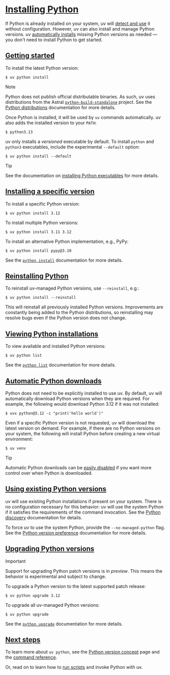 # [Installing Python](#installing-python)

If Python is already installed on your system, uv will [detect and use](#using-existing-python-versions) it without configuration. However, uv can also install and manage Python versions. uv [automatically installs](#automatic-python-downloads) missing Python versions as needed — you don't need to install Python to get started.

## [Getting started](#getting-started)

To install the latest Python version:

```
$ uv python install

```

Note

Python does not publish official distributable binaries. As such, uv uses distributions from the Astral [`python-build-standalone`](https://github.com/astral-sh/python-build-standalone) project. See the [Python distributions](../../concepts/python-versions/#managed-python-distributions) documentation for more details.

Once Python is installed, it will be used by `uv` commands automatically. uv also adds the installed version to your `PATH`:

```
$ python3.13

```

uv only installs a *versioned* executable by default. To install `python` and `python3` executables, include the experimental `--default` option:

```
$ uv python install --default

```

Tip

See the documentation on [installing Python executables](../../concepts/python-versions/#installing-python-executables) for more details.

## [Installing a specific version](#installing-a-specific-version)

To install a specific Python version:

```
$ uv python install 3.12

```

To install multiple Python versions:

```
$ uv python install 3.11 3.12

```

To install an alternative Python implementation, e.g., PyPy:

```
$ uv python install pypy@3.10

```

See the [`python install`](../../concepts/python-versions/#installing-a-python-version) documentation for more details.

## [Reinstalling Python](#reinstalling-python)

To reinstall uv-managed Python versions, use `--reinstall`, e.g.:

```
$ uv python install --reinstall

```

This will reinstall all previously installed Python versions. Improvements are constantly being added to the Python distributions, so reinstalling may resolve bugs even if the Python version does not change.

## [Viewing Python installations](#viewing-python-installations)

To view available and installed Python versions:

```
$ uv python list

```

See the [`python list`](../../concepts/python-versions/#viewing-available-python-versions) documentation for more details.

## [Automatic Python downloads](#automatic-python-downloads)

Python does not need to be explicitly installed to use uv. By default, uv will automatically download Python versions when they are required. For example, the following would download Python 3.12 if it was not installed:

```
$ uvx python@3.12 -c "print('hello world')"

```

Even if a specific Python version is not requested, uv will download the latest version on demand. For example, if there are no Python versions on your system, the following will install Python before creating a new virtual environment:

```
$ uv venv

```

Tip

Automatic Python downloads can be [easily disabled](../../concepts/python-versions/#disabling-automatic-python-downloads) if you want more control over when Python is downloaded.

## [Using existing Python versions](#using-existing-python-versions)

uv will use existing Python installations if present on your system. There is no configuration necessary for this behavior: uv will use the system Python if it satisfies the requirements of the command invocation. See the [Python discovery](../../concepts/python-versions/#discovery-of-python-versions) documentation for details.

To force uv to use the system Python, provide the `--no-managed-python` flag. See the [Python version preference](../../concepts/python-versions/#requiring-or-disabling-managed-python-versions) documentation for more details.

## [Upgrading Python versions](#upgrading-python-versions)

Important

Support for upgrading Python patch versions is in *preview*. This means the behavior is experimental and subject to change.

To upgrade a Python version to the latest supported patch release:

```
$ uv python upgrade 3.12

```

To upgrade all uv-managed Python versions:

```
$ uv python upgrade

```

See the [`python upgrade`](../../concepts/python-versions/#upgrading-python-versions) documentation for more details.

## [Next steps](#next-steps)

To learn more about `uv python`, see the [Python version concept](../../concepts/python-versions/) page and the [command reference](../../reference/cli/#uv-python).

Or, read on to learn how to [run scripts](../scripts/) and invoke Python with uv.
